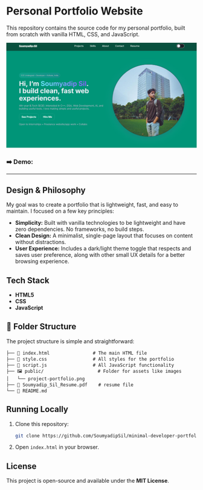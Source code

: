 # Personal Portfolio Website

This repository contains the source code for my personal portfolio, built from scratch with vanilla HTML, CSS, and JavaScript.

![Screenshot of the portfolio](https://raw.githubusercontent.com/SoumyadipSil/minimal-developer-portfolio/refs/heads/main/public/project-portfolio.png)

### ➡️ Demo:

---

## Design & Philosophy

My goal was to create a portfolio that is lightweight, fast, and easy to maintain. I focused on a few key principles:

* **Simplicity:** Built with vanilla technologies to be lightweight and have zero dependencies. No frameworks, no build steps.
* **Clean Design:** A minimalist, single-page layout that focuses on content without distractions.
* **User Experience:** Includes a dark/light theme toggle that respects and saves user preference, along with other small UX details for a better browsing experience.

## Tech Stack

* **HTML5**
* **CSS**
* **JavaScript**

## 📁 Folder Structure

The project structure is simple and straightforward:

```
├── 📄 index.html                # The main HTML file
├── 🎨 style.css                 # All styles for the portfolio
├── 📜 script.js                 # All JavaScript functionality
├── 🖼️ public/                    # Folder for assets like images
│   └── project-portfolio.png
├── 📄 Soumyadip_Sil_Resume.pdf    # resume file
└── 📖 README.md
```

## Running Locally

1.  Clone this repository:
    ```sh
    git clone https://github.com/SoumyadipSil/minimal-developer-portfolio.git
    ```
2.  Open `index.html` in your browser.

## License

This project is open-source and available under the **MIT License**.

